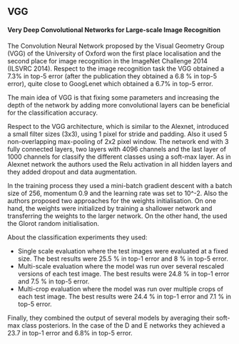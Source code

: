 ## VGG

#### Very Deep Convolutional Networks for Large-scale Image Recognition

The Convolution Neural Network proposed by the Visual Geometry Group (VGG) of the University of Oxford won the first place localisation and the second place for image recognition in the ImageNet Challenge 2014 (ILSVRC 2014).  Respect to the image recognition task the VGG obtained a 7.3% in top-5 error (after the publication they obtained a 6.8 % in top-5 error), quite close to GoogLenet which obtained a 6.7% in top-5 error.

The main idea of VGG is that fixing some parameters and increasing the depth of the network by adding more convolutional layers can be beneficial for the classification accuracy.

Respect to the VGG architecture, which is similar to the Alexnet, introduced a small filter sizes (3x3), using 1 pixel for stride and padding. Also it used 5 non-overlapping max-pooling of 2x2 pixel window. The network end with 3 fully connected layers, two layers with 4096 channels and the last layer of 1000 channels for classify the different classes using a soft-max layer. As in Alexnet network the authors used the Relu activation in all hidden layers and they added dropout and data augmentation.

In the training process they used a mini-batch gradient descent with a batch size of 256, momentum 0.9 and the learning rate was set to 10^-2. Also the authors proposed two approaches for the weights initialisation. On one hand, the weights were initialized by training a shallower network and transferring the weights to the larger network. On the other hand, the used the Glorot random initialisation.

About the classification experiments they used: 

-	Single scale evaluation where the test images were evaluated at a fixed size. The best results were 25.5 % in top-1 error and 8 % in top-5 error.
-	Multi-scale evaluation where the model was run over several rescaled versions of each test image. The best results were 24.8 % in top-1 error and 7.5 % in top-5 error.    
-	Multi-crop evaluation where the model was run over multiple crops of each test image. The best results were 24.4 % in top-1 error and 7.1 % in top-5 error.    

Finally, they combined the output of several models by averaging their soft-max class posteriors. In the case of the D and E networks they achieved a 23.7 in top-1 error and 6.8% in top-5 error.   

